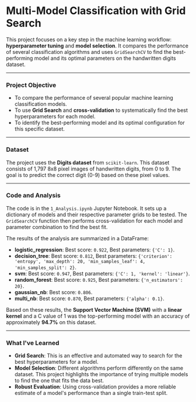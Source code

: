 # Multi-Model Classification with Grid Search

This project focuses on a key step in the machine learning workflow: **hyperparameter tuning** and **model selection**. It compares the performance of several classification algorithms and uses `GridSearchCV` to find the best-performing model and its optimal parameters on the handwritten digits dataset.

---

### **Project Objective**

* To compare the performance of several popular machine learning classification models.
* To use **Grid Search** and **cross-validation** to systematically find the best hyperparameters for each model.
* To identify the best-performing model and its optimal configuration for this specific dataset.

---

### **Dataset**

The project uses the **Digits dataset** from `scikit-learn`. This dataset consists of 1,797 8x8 pixel images of handwritten digits, from 0 to 9. The goal is to predict the correct digit (0-9) based on these pixel values.

---

### **Code and Analysis**

The code is in the `1_Analysis.ipynb` Jupyter Notebook. It sets up a dictionary of models and their respective parameter grids to be tested. The `GridSearchCV` function then performs cross-validation for each model and parameter combination to find the best fit.

The results of the analysis are summarized in a DataFrame:

* **logistic_regression**: Best score: `0.922`, Best parameters: `{'C': 1}`.
* **decision_tree**: Best score: `0.812`, Best parameters: `{'criterion': 'entropy', 'max_depth': 20, 'min_samples_leaf': 4, 'min_samples_split': 2}`.
* **svm**: Best score: `0.947`, Best parameters: `{'C': 1, 'kernel': 'linear'}`.
* **random_forest**: Best score: `0.925`, Best parameters: `{'n_estimators': 20}`.
* **gaussian_nb**: Best score: `0.806`.
* **multi_nb**: Best score: `0.870`, Best parameters: `{'alpha': 0.1}`.

Based on these results, the **Support Vector Machine (SVM)** with a **linear kernel** and a C value of 1 was the top-performing model with an accuracy of approximately **94.7%** on this dataset.

---

### **What I've Learned**

* **Grid Search**: This is an effective and automated way to search for the best hyperparameters for a model.
* **Model Selection**: Different algorithms perform differently on the same dataset. This project highlights the importance of trying multiple models to find the one that fits the data best.
* **Robust Evaluation**: Using cross-validation provides a more reliable estimate of a model's performance than a single train-test split.